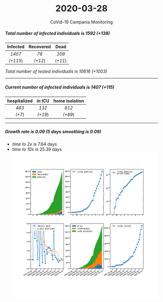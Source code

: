 <div align='center'>

# 2020-03-28
CoVid-19 Campania Monitoring
</div>

##### Total number of infected individuals is 1592 (+138)
Infected | Recovered | Dead
:---: | :---: | :---:
*1407* | *76* | *109*
*(+115*) | *(+12*) | (*+11*)

*Total number of tested individuals is 10616 (+1003)*
***
##### Current number of infected individuals is 1407 (+115)
hospitalized | in ICU | home isolation
:---: | :---: | :---:
*463* |*132* |*812*
*(+7*) |*(+19*) |*(+89*)
***
##### Growth rate is 0.09 (5 days smoothing is 0.09)
- *time to 2x* is 7.64 days
- *time to 10x* is 25.39 days
![stats][stats]

[stats]: stats_Campania.png
